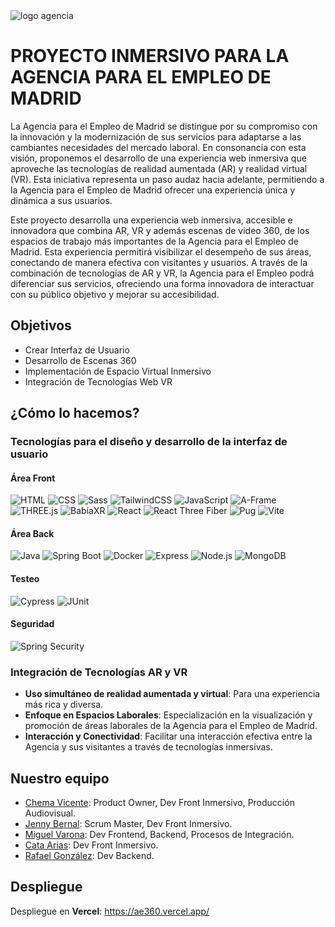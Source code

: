 <img src="https://ae360.vercel.app/assets/imagenes/submarca_agenciaempleo_vertical_madrid_negro.png" alt="logo agencia">



# PROYECTO INMERSIVO PARA LA AGENCIA PARA EL EMPLEO DE MADRID

La Agencia para el Empleo de Madrid se distingue por su compromiso con la innovación y la modernización de sus servicios para adaptarse a las cambiantes necesidades del mercado laboral. En consonancia con esta visión, proponemos el desarrollo de una experiencia web inmersiva que aproveche las tecnologías de realidad aumentada (AR) y realidad virtual (VR). Esta iniciativa representa un paso audaz hacia adelante, permitiendo a la Agencia para el Empleo de Madrid ofrecer una experiencia única y dinámica a sus usuarios.

Este proyecto desarrolla una experiencia web inmersiva, accesible e innovadora que combina AR, VR y además escenas de video 360, de los espacios de trabajo más importantes de la Agencia para el Empleo de Madrid. Esta experiencia permitirá visibilizar el desempeño de sus áreas, conectando de manera efectiva con visitantes y usuarios. A través de la combinación de tecnologías de AR y VR, la Agencia para el Empleo podrá diferenciar sus servicios, ofreciendo una forma innovadora de interactuar con su público objetivo y mejorar su accesibilidad.

## Objetivos

- Crear Interfaz de Usuario
- Desarrollo de Escenas 360
- Implementación de Espacio Virtual Inmersivo
- Integración de Tecnologías Web VR

## ¿Cómo lo hacemos?

### Tecnologías para el diseño y desarrollo de la interfaz de usuario

#### Área Front

![HTML](https://img.shields.io/badge/HTML-E34F26?style=for-the-badge&logo=html5&logoColor=white)
![CSS](https://img.shields.io/badge/CSS-1572B6?style=for-the-badge&logo=css3&logoColor=white)
![Sass](https://img.shields.io/badge/Sass-CC6699?style=for-the-badge&logo=sass&logoColor=white)
![TailwindCSS](https://img.shields.io/badge/TailwindCSS-06B6D4?style=for-the-badge&logo=tailwindcss&logoColor=white)
![JavaScript](https://img.shields.io/badge/JavaScript-F7DF1E?style=for-the-badge&logo=javascript&logoColor=black)
![A-Frame](https://img.shields.io/badge/A--Frame-E0D44E?style=for-the-badge&logo=aframe&logoColor=black)
![THREE.js](https://img.shields.io/badge/THREE.js-000000?style=for-the-badge&logo=three.js&logoColor=white)
![BabiaXR](https://img.shields.io/badge/BabiaXR-4F6BED?style=for-the-badge&logo=babiaxr&logoColor=white)
![React](https://img.shields.io/badge/React-61DAFB?style=for-the-badge&logo=react&logoColor=black)
![React Three Fiber](https://img.shields.io/badge/React%20Three%20Fiber-20232A?style=for-the-badge&logo=react&logoColor=61DAFB)
![Pug](https://img.shields.io/badge/Pug-A86454?style=for-the-badge&logo=pug&logoColor=white)
![Vite](https://img.shields.io/badge/Vite-646CFF?style=for-the-badge&logo=vite&logoColor=white)

#### Área Back

![Java](https://img.shields.io/badge/Java-007396?style=for-the-badge&logo=java&logoColor=white)
![Spring Boot](https://img.shields.io/badge/Spring%20Boot-6DB33F?style=for-the-badge&logo=spring-boot&logoColor=white)
![Docker](https://img.shields.io/badge/Docker-2496ED?style=for-the-badge&logo=docker&logoColor=white)
![Express](https://img.shields.io/badge/Express-000000?style=for-the-badge&logo=express&logoColor=white)
![Node.js](https://img.shields.io/badge/Node.js-339933?style=for-the-badge&logo=nodedotjs&logoColor=white)
![MongoDB](https://img.shields.io/badge/MongoDB-47A248?style=for-the-badge&logo=mongodb&logoColor=white)

#### Testeo

![Cypress](https://img.shields.io/badge/Cypress-1B73BA?style=for-the-badge&logo=cypress&logoColor=white)
![JUnit](https://img.shields.io/badge/JUnit-25A162?style=for-the-badge&logo=junit5&logoColor=white)

#### Seguridad

![Spring Security](https://img.shields.io/badge/Spring%20Security-6DB33F?style=for-the-badge&logo=spring-security&logoColor=white)

### Integración de Tecnologías AR y VR

- **Uso simultáneo de realidad aumentada y virtual**: Para una experiencia más rica y diversa.
- **Enfoque en Espacios Laborales**: Especialización en la visualización y promoción de áreas laborales de la Agencia para el Empleo de Madrid.
- **Interacción y Conectividad**: Facilitar una interacción efectiva entre la Agencia y sus visitantes a través de tecnologías inmersivas.

## Nuestro equipo

- [Chema Vicente](https://github.com/ChemaV): Product Owner, Dev Front Inmersivo, Producción Audiovisual.
- [Jenny Bernal](https://github.com/Jennyb13): Scrum Master, Dev Front Inmersivo.
- [Miguel Varona](https://github.com/MigVarona): Dev Frontend, Backend, Procesos de Integración.
- [Cata Arias](https://github.com/cataarias): Dev Front Inmersivo.
- [Rafael González](https://github.com/SoyRafaelDev): Dev Backend.

## Despliegue

Despliegue en **Vercel**: https://ae360.vercel.app/
